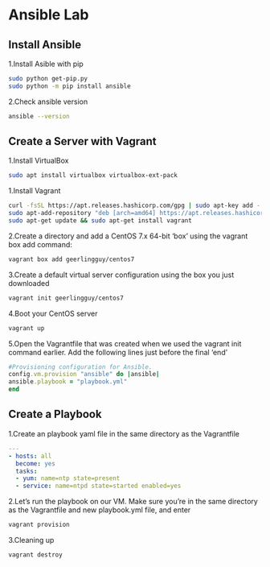 # Ansible Lab

## Install Ansible

1.Install Asible with pip

```bash
sudo python get-pip.py
sudo python -m pip install ansible
```

2.Check ansible version

```bash
ansible --version
```

## Create a Server with Vagrant

1.Install VirtualBox

```bash
sudo apt install virtualbox virtualbox-ext-pack
```

1.Install Vagrant

```bash
curl -fsSL https://apt.releases.hashicorp.com/gpg | sudo apt-key add -
sudo apt-add-repository "deb [arch=amd64] https://apt.releases.hashicorp.com $(lsb_release -cs) main"
sudo apt-get update && sudo apt-get install vagrant
```

2.Create a directory and add a CentOS 7.x 64-bit ‘box’ using the vagrant box add command:

```bash
vagrant box add geerlingguy/centos7
```

3.Create a default virtual server configuration using the box you just downloaded

```bash
vagrant init geerlingguy/centos7
```

4.Boot your CentOS server

```bash
vagrant up
```

5.Open the Vagrantfile that was created when we used the vagrant init command earlier. Add the following lines just before the final ‘end’

```ruby
#Provisioning configuration for Ansible.
config.vm.provision "ansible" do |ansible|
ansible.playbook = "playbook.yml"
end
```

## Create a Playbook

1.Create an playbook yaml file in the same directory as the Vagrantfile

```yaml
---
- hosts: all
  become: yes
  tasks:
  - yum: name=ntp state=present
  - service: name=ntpd state=started enabled=yes
  ```

2.Let’s run the playbook on our VM. Make sure you’re in the same directory as the Vagrantfile and new playbook.yml file, and enter

```bash
vagrant provision
```

3.Cleaning up

```bash
vagrant destroy
```
